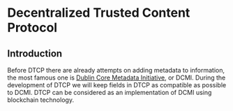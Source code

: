 # Decentralized Trusted Content Protocol


## Introduction

Before DTCP there are already attempts on adding metadata to information,
the most famous one is [Dublin Core Metadata Initiative](http://dublincore.org), or DCMI.
During the development of DTCP we will keep fields in DTCP as compatible as possible to DCMI.
DTCP can be considered as an implementation of DCMI using blockchain technology.
